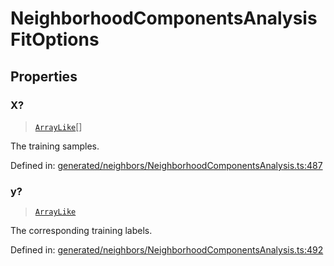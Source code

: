 # NeighborhoodComponentsAnalysisFitOptions

## Properties

### X?

> [`ArrayLike`](../types/ArrayLike.md)[]

The training samples.

Defined in:  [generated/neighbors/NeighborhoodComponentsAnalysis.ts:487](https://github.com/transitive-bullshit/scikit-learn-ts/blob/122b3c0/packages/sklearn/src/generated/neighbors/NeighborhoodComponentsAnalysis.ts#L487)

### y?

> [`ArrayLike`](../types/ArrayLike.md)

The corresponding training labels.

Defined in:  [generated/neighbors/NeighborhoodComponentsAnalysis.ts:492](https://github.com/transitive-bullshit/scikit-learn-ts/blob/122b3c0/packages/sklearn/src/generated/neighbors/NeighborhoodComponentsAnalysis.ts#L492)
